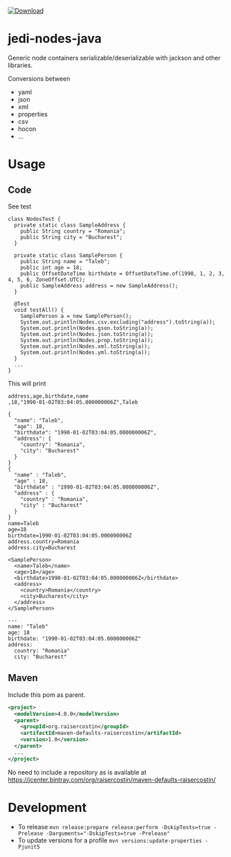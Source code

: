[![Download](https://api.bintray.com/packages/raisercostin/maven/jedi-nodes-java/images/download.svg)](https://bintray.com/raisercostin/maven/jedi-nodes-java/_latestVersion)

# jedi-nodes-java
Generic node containers serializable/deserializable with jackson and other libraries.

Conversions between
- yaml
- json
- xml
- properties
- csv
- hocon
- ...

# Usage

## Code

See test
```
class NodesTest {
  private static class SampleAddress {
    public String country = "Romania";
    public String city = "Bucharest";
  }

  private static class SamplePerson {
    public String name = "Taleb";
    public int age = 18;
    public OffsetDateTime birthdate = OffsetDateTime.of(1990, 1, 2, 3, 4, 5, 6, ZoneOffset.UTC);
    public SampleAddress address = new SampleAddress();
  }

  @Test
  void testAll() {
    SamplePerson a = new SamplePerson();
    System.out.println(Nodes.csv.excluding("address").toString(a));
    System.out.println(Nodes.gson.toString(a));
    System.out.println(Nodes.json.toString(a));
    System.out.println(Nodes.prop.toString(a));
    System.out.println(Nodes.xml.toString(a));
    System.out.println(Nodes.yml.toString(a));
  }
  ...
}
```

This will print
```
address,age,birthdate,name
,18,"1990-01-02T03:04:05.000000006Z",Taleb

{
  "name": "Taleb",
  "age": 18,
  "birthdate": "1990-01-02T03:04:05.000000006Z",
  "address": {
    "country": "Romania",
    "city": "Bucharest"
  }
}
{
  "name" : "Taleb",
  "age" : 18,
  "birthdate" : "1990-01-02T03:04:05.000000006Z",
  "address" : {
    "country" : "Romania",
    "city" : "Bucharest"
  }
}
name=Taleb
age=18
birthdate=1990-01-02T03:04:05.000000006Z
address.country=Romania
address.city=Bucharest

<SamplePerson>
  <name>Taleb</name>
  <age>18</age>
  <birthdate>1990-01-02T03:04:05.000000006Z</birthdate>
  <address>
    <country>Romania</country>
    <city>Bucharest</city>
  </address>
</SamplePerson>

---
name: "Taleb"
age: 18
birthdate: "1990-01-02T03:04:05.000000006Z"
address:
  country: "Romania"
  city: "Bucharest"

```

## Maven
Include this pom as parent.

```xml
<project>
  <modelVersion>4.0.0</modelVersion>
  <parent>
    <groupId>org.raisercostin</groupId>
    <artifactId>maven-defaults-raisercostin</artifactId>
    <version>1.0</version>
  </parent>
  ...
</project>
``` 

No need to include a repository as is available at https://jcenter.bintray.com/org/raisercostin/maven-defaults-raisercostin/

# Development
- To release
  `mvn release:prepare release:perform -DskipTests=true -Prelease -Darguments="-DskipTests=true -Prelease"` 
- To update versions for a profile
  `mvn versions:update-properties -Pjunit5`
